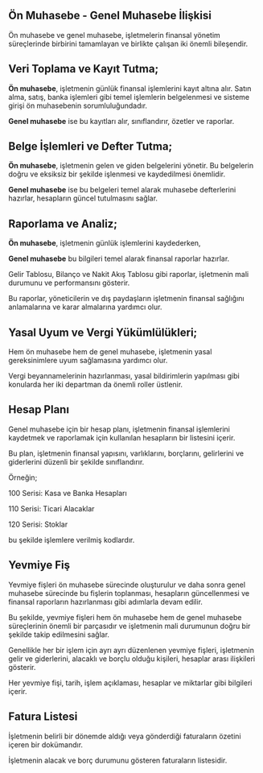 
## Ön Muhasebe - Genel Muhasebe İlişkisi

Ön muhasebe ve genel muhasebe, işletmelerin finansal yönetim süreçlerinde birbirini tamamlayan ve birlikte çalışan iki önemli bileşendir.

## Veri Toplama ve Kayıt Tutma;

**Ön muhasebe**, işletmenin günlük finansal işlemlerini kayıt altına alır. Satın alma, satış, banka işlemleri gibi temel işlemlerin belgelenmesi ve sisteme girişi ön muhasebenin sorumluluğundadır.

**Genel muhasebe** ise bu kayıtları alır, sınıflandırır, özetler ve raporlar.

## Belge İşlemleri ve Defter Tutma;

**Ön muhasebe**, işletmenin gelen ve giden belgelerini yönetir. Bu belgelerin doğru ve eksiksiz bir şekilde işlenmesi ve kaydedilmesi önemlidir. 

**Genel muhasebe** ise bu belgeleri temel alarak muhasebe defterlerini hazırlar, hesapların güncel tutulmasını sağlar.

## Raporlama ve Analiz; 

**Ön muhasebe**, işletmenin günlük işlemlerini kaydederken, 

**Genel muhasebe** bu bilgileri temel alarak finansal raporlar hazırlar. 

Gelir Tablosu, Bilanço ve Nakit Akış Tablosu gibi raporlar, işletmenin mali durumunu ve performansını gösterir. 

Bu raporlar, yöneticilerin ve dış paydaşların işletmenin finansal sağlığını anlamalarına ve karar almalarına yardımcı olur.

## Yasal Uyum ve Vergi Yükümlülükleri;

Hem ön muhasebe hem de genel muhasebe, işletmenin yasal gereksinimlere uyum sağlamasına yardımcı olur. 

Vergi beyannamelerinin hazırlanması, yasal bildirimlerin yapılması gibi konularda her iki departman da önemli roller üstlenir.

## Hesap Planı

Genel muhasebe için bir hesap planı, işletmenin finansal işlemlerini kaydetmek ve raporlamak için kullanılan hesapların bir listesini içerir. 

Bu plan, işletmenin finansal yapısını, varlıklarını, borçlarını, gelirlerini ve giderlerini düzenli bir şekilde sınıflandırır.

Örneğin;

100 Serisi: Kasa ve Banka Hesapları

110 Serisi: Ticari Alacaklar

120 Serisi: Stoklar 

bu şekilde işlemlere verilmiş kodlardır.

## Yevmiye Fiş

Yevmiye fişleri ön muhasebe sürecinde oluşturulur ve daha sonra genel muhasebe sürecinde bu fişlerin toplanması, 
hesapların güncellenmesi ve finansal raporların hazırlanması gibi adımlarla devam edilir. 

Bu şekilde, yevmiye fişleri hem ön muhasebe hem de genel muhasebe süreçlerinin önemli bir parçasıdır ve işletmenin mali durumunun doğru bir şekilde takip edilmesini sağlar. 

Genellikle her bir işlem için ayrı ayrı düzenlenen yevmiye fişleri, işletmenin gelir ve giderlerini, alacaklı ve borçlu olduğu kişileri, 
hesaplar arası ilişkileri gösterir. 

Her yevmiye fişi, tarih, işlem açıklaması, hesaplar ve miktarlar gibi bilgileri içerir.

## Fatura Listesi

İşletmenin belirli bir dönemde aldığı veya gönderdiği faturaların özetini içeren bir dokümandır. 

İşletmenin alacak ve borç durumunu gösteren faturaların listesidir. 